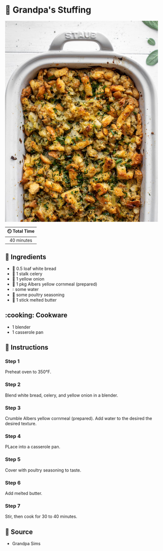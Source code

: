 # :stuffed_flatbread: Grandpa's Stuffing

![Grandpa's Stuffing](../assets/images/grandpa's-stuffing.jpg)

| :timer_clock: Total Time |
|:-----------------------: |
| 40 minutes |

## :salt: Ingredients

- :bread: 0.5 loaf white bread
- :leafy_green: 1 stalk celery
- :onion: 1 yellow onion
- :corn: 1 pkg Albers yellow cornmeal (prepared)
- :droplet: some water
- :poultry_leg: some poultry seasoning
- :butter: 1 stick melted butter

## :cooking: Cookware

- 1 blender
- 1 casserole pan

## :pencil: Instructions

### Step 1

Preheat oven to 350°F.

### Step 2

Blend white bread, celery, and yellow onion in a blender.

### Step 3

Crumble Albers yellow cornmeal (prepared). Add water to the desired the desired texture.

### Step 4

PLace into a casserole pan.

### Step 5

Cover with poultry seasoning to taste.

### Step 6

Add melted butter.

### Step 7

Stir, then cook for 30 to 40 minutes.

## :link: Source

- Grandpa Sims
